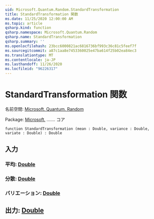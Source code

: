 ```yaml
---
uid: Microsoft.Quantum.Random.StandardTransformation
title: StandardTransformation 関数
ms.date: 11/25/2020 12:00:00 AM
ms.topic: article
qsharp.kind: function
qsharp.namespace: Microsoft.Quantum.Random
qsharp.name: StandardTransformation
qsharp.summary: ''
ms.openlocfilehash: 23bcc6000821ac6816736bf993c36c81c5feef7f
ms.sourcegitcommit: a87c1aa8e7453360025e47ba614f25b02ea84ec3
ms.translationtype: MT
ms.contentlocale: ja-JP
ms.lasthandoff: 11/26/2020
ms.locfileid: "96226317"
---
```

# <a name="standardtransformation-function"></a>StandardTransformation 関数

名前空間: [Microsoft. Quantum. Random](xref:Microsoft.Quantum.Random)

Package: [Microsoft.](https://nuget.org/packages/Microsoft.Quantum.QSharp.Core) ....... コア




```qsharp
function StandardTransformation (mean : Double, variance : Double, variate : Double) : Double
```


## <a name="input"></a>入力

### <a name="mean--double"></a>平均: [Double](xref:microsoft.quantum.lang-ref.double)




### <a name="variance--double"></a>分散: [Double](xref:microsoft.quantum.lang-ref.double)




### <a name="variate--double"></a>バリエーション: [Double](xref:microsoft.quantum.lang-ref.double)





## <a name="output--double"></a>出力: [Double](xref:microsoft.quantum.lang-ref.double)

